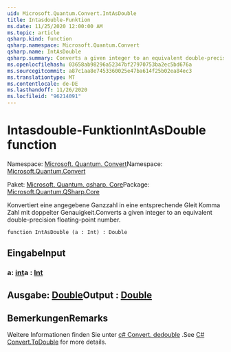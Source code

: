 ```yaml
---
uid: Microsoft.Quantum.Convert.IntAsDouble
title: Intasdouble-Funktion
ms.date: 11/25/2020 12:00:00 AM
ms.topic: article
qsharp.kind: function
qsharp.namespace: Microsoft.Quantum.Convert
qsharp.name: IntAsDouble
qsharp.summary: Converts a given integer to an equivalent double-precision floating-point number.
ms.openlocfilehash: 03658ab98296a52347bf27970753ba2ec5bd676a
ms.sourcegitcommit: a87c1aa8e7453360025e47ba614f25b02ea84ec3
ms.translationtype: MT
ms.contentlocale: de-DE
ms.lasthandoff: 11/26/2020
ms.locfileid: "96214091"
---
```

# <a name="intasdouble-function"></a><span data-ttu-id="4cd01-102">Intasdouble-Funktion</span><span class="sxs-lookup"><span data-stu-id="4cd01-102">IntAsDouble function</span></span>

<span data-ttu-id="4cd01-103">Namespace: [Microsoft. Quantum. Convert](xref:Microsoft.Quantum.Convert)</span><span class="sxs-lookup"><span data-stu-id="4cd01-103">Namespace: [Microsoft.Quantum.Convert](xref:Microsoft.Quantum.Convert)</span></span>

<span data-ttu-id="4cd01-104">Paket: [Microsoft. Quantum. qsharp. Core](https://nuget.org/packages/Microsoft.Quantum.QSharp.Core)</span><span class="sxs-lookup"><span data-stu-id="4cd01-104">Package: [Microsoft.Quantum.QSharp.Core](https://nuget.org/packages/Microsoft.Quantum.QSharp.Core)</span></span>


<span data-ttu-id="4cd01-105">Konvertiert eine angegebene Ganzzahl in eine entsprechende Gleit Komma Zahl mit doppelter Genauigkeit.</span><span class="sxs-lookup"><span data-stu-id="4cd01-105">Converts a given integer to an equivalent double-precision floating-point number.</span></span>

```qsharp
function IntAsDouble (a : Int) : Double
```


## <a name="input"></a><span data-ttu-id="4cd01-106">Eingabe</span><span class="sxs-lookup"><span data-stu-id="4cd01-106">Input</span></span>

### <a name="a--int"></a><span data-ttu-id="4cd01-107">a: [int](xref:microsoft.quantum.lang-ref.int)</span><span class="sxs-lookup"><span data-stu-id="4cd01-107">a : [Int](xref:microsoft.quantum.lang-ref.int)</span></span>





## <a name="output--double"></a><span data-ttu-id="4cd01-108">Ausgabe: [Double](xref:microsoft.quantum.lang-ref.double)</span><span class="sxs-lookup"><span data-stu-id="4cd01-108">Output : [Double](xref:microsoft.quantum.lang-ref.double)</span></span>



## <a name="remarks"></a><span data-ttu-id="4cd01-109">Bemerkungen</span><span class="sxs-lookup"><span data-stu-id="4cd01-109">Remarks</span></span>

<span data-ttu-id="4cd01-110">Weitere Informationen finden Sie unter [c# Convert. dedouble](https://docs.microsoft.com/dotnet/api/system.convert.todouble?view=netframework-4.7.1#System_Convert_ToDouble_System_Int64_) .</span><span class="sxs-lookup"><span data-stu-id="4cd01-110">See [C# Convert.ToDouble](https://docs.microsoft.com/dotnet/api/system.convert.todouble?view=netframework-4.7.1#System_Convert_ToDouble_System_Int64_) for more details.</span></span>